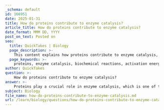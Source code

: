 ```yaml
---
_schema: default
id: 166951
date: 2025-01-31
title: How do proteins contribute to enzyme catalysis?
article_title: How do proteins contribute to enzyme catalysis?
date_format: MMM DD, YYYY
post_on_text: Posted on
seo:
  title: QuickTakes | Biology
  page_description: >-
    This content explains how proteins contribute to enzyme catalysis, including their role in lowering activation energy, enzyme specificity, formation of enzyme-substrate complexes, requirement of cofactors and coenzymes, and regulation of enzyme activity in biological systems.
  page_keywords: >-
    proteins, enzyme catalysis, biochemical reactions, activation energy, specificity, enzyme-substrate complex, cofactors, coenzymes, regulation, metabolic processes
author: QuickTakes
question: >-
    How do proteins contribute to enzyme catalysis?
answer: >-
    Proteins play a crucial role in enzyme catalysis, which is one of their primary functions in biological systems. Enzymes are specialized proteins that act as catalysts, accelerating biochemical reactions without being consumed in the process. Here’s how proteins contribute to enzyme catalysis:\n\n1. **Lowering Activation Energy**: Enzymes reduce the activation energy required for a reaction to occur. This allows metabolic processes to proceed at a much faster rate than they would without the presence of the enzyme. For example, the enzyme amylase catalyzes the breakdown of starch into sugars by lowering the energy barrier for this reaction.\n\n2. **Specificity**: Enzymes are highly specific, meaning they typically catalyze only one type of reaction or act on a specific substrate. This specificity is determined by the enzyme's unique three-dimensional structure, which is a result of its amino acid sequence and the way it folds. The active site of the enzyme is shaped to fit the substrate, facilitating the reaction.\n\n3. **Formation of Enzyme-Substrate Complex**: When a substrate binds to the active site of an enzyme, it forms an enzyme-substrate complex. This interaction stabilizes the transition state of the reaction, making it easier for the reaction to proceed. The precise arrangement of amino acids in the active site is critical for this process.\n\n4. **Cofactors and Coenzymes**: Some enzymes require additional non-protein molecules called cofactors (which can be metal ions) or coenzymes (which are organic molecules) to be active. These components assist in the catalytic process, further enhancing the enzyme's ability to facilitate reactions.\n\n5. **Regulation**: Enzyme activity can be regulated by various factors, including the concentration of substrates, the presence of inhibitors or activators, and environmental conditions such as pH and temperature. This regulation is essential for maintaining homeostasis in biological systems.\n\nIn summary, proteins, through their enzymatic functions, are vital for catalyzing biochemical reactions, thereby facilitating essential metabolic processes in living organisms. Their ability to lower activation energy, specificity for substrates, and the formation of enzyme-substrate complexes are key aspects of their role in enzyme catalysis.
subject: Biology
file_name: how-do-proteins-contribute-to-enzyme-catalysis.md
url: /learn/biology/questions/how-do-proteins-contribute-to-enzyme-catalysis
---
```


&nbsp;